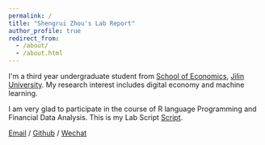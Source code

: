 ```yaml
---
permalink: /
title: "Shengrui Zhou's Lab Report"
author_profile: true
redirect_from: 
  - /about/
  - /about.html
---
```


I'm a third year undergraduate student from [School of Economics](https://jjxy.jlu.edu.cn/), [Jilin University](https://www.jlu.edu.cn/). My research interest includes digital economy and machine learning.

I am very glad to participate in the course of R language Programming and Financial Data Analysis. This is my Lab Script [Script](../files/Exercise_1.R).

[Email](mailto:zhousr2421@mails.jlu.edu.cn) / [Github](https://github.com/SR6688) / [Wechat](../images/wechat.jpg)


